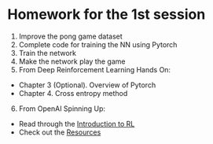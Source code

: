 # Homework for the 1st session
1. Improve the pong game dataset
2. Complete code for training the NN using Pytorch
3. Train the network
4. Make the network play the game
5. From Deep Reinforcement Learning Hands On:
  * Chapter 3 (Optional). Overview of Pytorch
  * Chapter 4. Cross entropy method
6. From OpenAI Spinning Up:
  * Read through the [Introduction to RL](https://spinningup.openai.com/en/latest/spinningup/rl_intro.html)
  * Check out the [Resources](https://spinningup.openai.com/en/latest/spinningup/spinningup.html)

